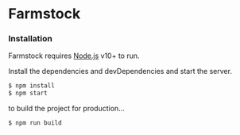 # Farmstock


### Installation

Farmstock requires [Node.js](https://nodejs.org/) v10+ to run.

Install the dependencies and devDependencies and start the server.

```sh
$ npm install
$ npm start
```

to build the project for production...

```sh
$ npm run build
```
